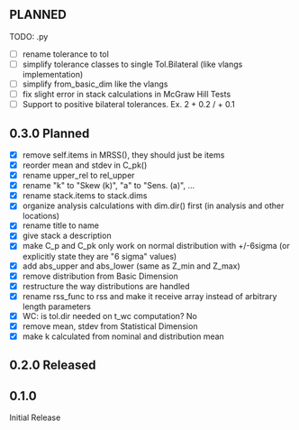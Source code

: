 ## PLANNED

TODO: .py

- [ ] rename tolerance to tol
- [ ] simplify tolerance classes to single Tol.Bilateral (like vlangs implementation)
- [ ] simplify from_basic_dim like the vlangs
- [ ] fix slight error in stack calculations in McGraw Hill Tests
- [ ] Support to positive bilateral tolerances. Ex. 2 + 0.2 / + 0.1

## 0.3.0 Planned

- [x] remove self.items in MRSS(), they should just be items
- [x] reorder mean and stdev in C_pk()
- [x] rename upper_rel to rel_upper
- [x] rename "k" to "Skew (k)", "a" to "Sens. (a)", ...
- [x] rename stack.items to stack.dims
- [x] organize analysis calculations with dim.dir() first (in analysis and other locations)
- [x] rename title to name
- [x] give stack a description
- [x] make C_p and C_pk only work on normal distribution with +/-6sigma (or explicitly state they are "6 sigma" values)
- [x] add abs_upper and abs_lower (same as Z_min and Z_max)
- [x] remove distribution from Basic Dimension
- [x] restructure the way distributions are handled
- [x] rename rss_func to rss and make it receive array instead of arbitrary length parameters
- [x] WC: is tol.dir needed on t_wc computation? No
- [x] remove mean, stdev from Statistical Dimension
- [x] make k calculated from nominal and distribution mean

## 0.2.0 Released

## 0.1.0

Initial Release

